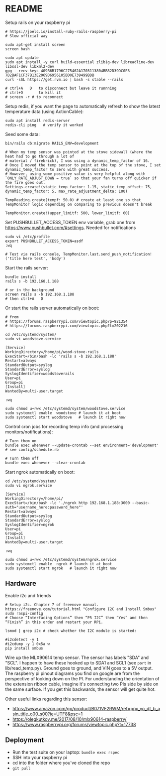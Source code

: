 # README

Setup rails on your raspberry pi
```
# https://joelc.io/install-ruby-rails-raspberry-pi
# Slow official way

sudo apt-get install screen
screen bash

sudo apt update
sudo apt install -y curl build-essential zlib1g-dev libreadline-dev libssl-dev libxml2-dev
gpg --recv-keys 409B6B1796C275462A1703113804BB82D39DC0E3 7D2BAF1CF37B13E2069D6956105BD0E739499BDB
curl -sSL https://get.rvm.io | bash -s stable --rails

# ctrl+A   D   to disconnect but leave it runnning
# ctrl+D       to kill it
# screen -r # to reconnect
```

Setup redis, if you want the page to automatically refresh to show the latest temperature data (using ActionCable):
```
sudo apt install redis-server
redis-cli ping   # verify it worked
```

Seed some data:
```
bin/rails db:migrate RAILS_ENV=development

# When my temp sensor was pointed at the stove sidewall (where the heat had to go through a lot of 
# material / firebrick), I was using a dynamic_temp_factor of 16.
# Once I moved the temp sensor to point at the top of the stove, I set dynamic_temp_factor to zero with great success.
# However, using some positive value is very helpful along with `ONLY_RATE_ADJUST_DOWN = true` so that your fan turns off quicker if the fire goes out.
Settings.create!(static_temp_factor: 1.15, static_temp_offset: 75, dynamic_temp_factor: 5, max_rate_adjustment_delta: 100)

TempReading.create(tempf: 50.0) # create at least one so that TempMonitor logic depending on comparing to previous doesn't break

TempMonitor.create!(upper_limitf: 500, lower_limitf: 60)
```

Set PUSHBULLET_ACCESS_TOKEN env variable, grab one from https://www.pushbullet.com/#settings. Needed for notifications
```
sudo vi /etc/profile
export PUSHBULLET_ACCESS_TOKEN=asdf
:wq

# Test via rails console, TempMonitor.last.send_push_notification!('title here test', 'body')
```

Start the rails server:
```
bundle install
rails s -b 192.168.1.188

# or in the background
screen rails s -b 192.168.1.188
# then ctrl+A   D
```

Or start the rails server automatically on boot:
```
# from
# https://forums.raspberrypi.com/viewtopic.php?p=921354
# https://forums.raspberrypi.com/viewtopic.php?t=202216

cd /etc/systemd/system/
sudo vi woodstove.service

[Service]
WorkingDirectory=/home/pi/wood-stove-rails
ExecStart=/bin/bash -lc 'rails s -b 192.168.1.188'
Restart=always
StandardOutput=syslog
StandardError=syslog
SyslogIdentifier=woodstoverails
User=pi
Group=pi
[Install]
WantedBy=multi-user.target

:wq

sudo chmod u+rwx /etc/systemd/system/woodstove.service
sudo systemctl enable  woodstove # launch it at boot
sudo systemctl start woodstove   # launch it right now
```

Control cron jobs for recording temp info (and processing monitors/notifications):
```
# Turn them on
bundle exec whenever --update-crontab --set environment='development' # see config/schedule.rb

# Turn them off
bundle exec whenever --clear-crontab
```

Start ngrok automatically on boot:
```
cd /etc/systemd/system/
sudo vi ngrok.service

[Service]
WorkingDirectory=/home/pi/
ExecStart=/bin/bash -lc './ngrok http 192.168.1.188:3000 --basic-auth="username_here:password_here"'
Restart=always
StandardOutput=syslog
StandardError=syslog
SyslogIdentifier=ngrok
User=pi
Group=pi
[Install]
WantedBy=multi-user.target

:wq

sudo chmod u+rwx /etc/systemd/system/ngrok.service
sudo systemctl enable  ngrok # launch it at boot
sudo systemctl start ngrok   # launch it right now
```



## Hardware

Enable i2c and friends
```
# Setup i2c. Chapter 7 of freenove manual. https://freenove.com/tutorial.html "Configure I2C and Install Smbus"
sudo raspi-config
# Choose “Interfacing Options” then “P5 I2C” then “Yes” and then “Finish” in this order and restart your RPi.

lsmod | grep i2c # check whether the I2C module is started:

#i2cdetect -y 1
#i2cdump -y 1 0x5a w
pip install smbus
```

Wire up the MLX90614 temp sensor. The sensor has labels "SDA" and "SCL". I happen to have these hooked up to SDA1 and SCL1 (see `port` in lib/read_temp.py). Ground goes to ground, and VIN goes to a 5V output. The raspberry pi pinout diagrams you find on google are from the perspective of looking down on the PI. For understanding the orientation of the extension ribbon cable, imagine it's connecting two PIs side by side on the same surface. If you get this backwards, the sensor will get quite hot.

Other useful links regarding this sensor:
* https://www.amazon.com/gp/product/B071VF2RWM/ref=ppx_yo_dt_b_asin_title_o00_s00?ie=UTF8&psc=1
* https://olegkutkov.me/2017/08/10/mlx90614-raspberry/
* https://www.raspberrypi.org/forums/viewtopic.php?t=17738

## Deployment

- Run the test suite on your laptop: `bundle exec rspec`
- SSH into your raspberry pi
- cd into the folder where you've cloned the repo
- `git pull`

